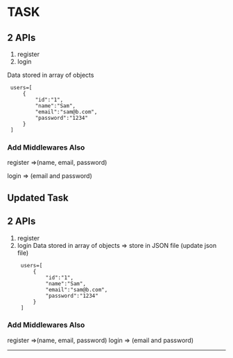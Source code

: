# TASK
## 2 APIs
1. register  
2. login 

Data stored in array of objects

   ```
    users=[
        {
            "id":"1",
            "name":"Sam",
            "email":"sam@b.com",
            "password":"1234"
        }
    ]
   ```
### Add Middlewares Also

register =>(name, email, password)

login => (email and password)

<!-- ...................................... -->
## Updated Task

## 2 APIs
1. register  
2. login 
Data stored in array of objects => store in JSON file (update json file)
   ```
    users=[
        {
            "id":"1",
            "name":"Sam",
            "email":"sam@b.com",
            "password":"1234"
        }
    ]
   ```
### Add Middlewares Also

register =>(name, email, password)
login => (email and password)

---